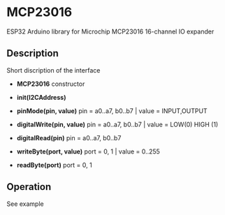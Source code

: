 # MCP23016

ESP32 Arduino library for Microchip MCP23016 16-channel IO expander

## Description

Short discription of the interface

* **MCP23016**         constructor
* **init(I2CAddress)**

* **pinMode(pin, value)**       pin = a0..a7, b0..b7 | value = INPUT,OUTPUT
* **digitalWrite(pin, value)**  pin = a0..a7, b0..b7 | value = LOW(0) HIGH (1)
* **digitalRead(pin)**          pin = a0..a7, b0..b7
* **writeByte(port, value)**    port = 0, 1 | value = 0..255
* **readByte(port)**            port = 0, 1

## Operation

See example
